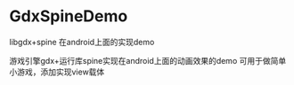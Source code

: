 # GdxSpineDemo
libgdx+spine   在android上面的实现demo

游戏引擎gdx+运行库spine实现在android上面的动画效果的demo  可用于做简单小游戏，添加实现view载体
